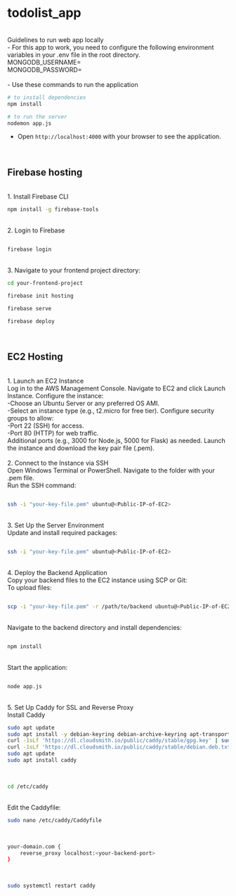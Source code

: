 # todolist_app
<br>
Guidelines to run web app locally
<br>
- For this app to work, you need to configure the following environment variables in your .env file in the root directory.<br>
MONGODB_USERNAME=<value> 
<br>
MONGODB_PASSWORD=<value>
<br><br>
- Use these commands to run the application

```bash
# to install dependencies 
npm install

# to run the server
nodemon app.js

```

- Open `http://localhost:4000` with your browser to see the application.

<br>
<h2>Firebase hosting</h2><br>
1. Install Firebase CLI <br>

```bash
npm install -g firebase-tools
```
<br>
2. Login to Firebase <br>

```bash

firebase login
```
<br>
3. Navigate to your frontend project directory: <br>

```bash
cd your-frontend-project

firebase init hosting

firebase serve

firebase deploy

```
<br>
<h2>EC2 Hosting</h2><br>
1. Launch an EC2 Instance <br>
Log in to the AWS Management Console.
Navigate to EC2 and click Launch Instance.
Configure the instance:
<br>
-Choose an Ubuntu Server or any preferred OS AMI.<br>
-Select an instance type (e.g., t2.micro for free tier).
Configure security groups to allow:
<br>
-Port 22 (SSH) for access.<br>
-Port 80 (HTTP) for web traffic.<br>
Additional ports (e.g., 3000 for Node.js, 5000 for Flask) as needed.
Launch the instance and download the key pair file (.pem).
<br><br>
2. Connect to the Instance via SSH <br>
Open Windows Terminal or PowerShell. 
Navigate to the folder with your .pem file.<br>
Run the SSH command:<br>

```bash

ssh -i "your-key-file.pem" ubuntu@<Public-IP-of-EC2>

```
<br>
3. Set Up the Server Environment <br>
Update and install required packages: <br>

```bash

ssh -i "your-key-file.pem" ubuntu@<Public-IP-of-EC2>

```
<br>
4. Deploy the Backend Application <br>
Copy your backend files to the EC2 instance using SCP or Git:<br>
To upload files: <br>

```bash

scp -i "your-key-file.pem" -r /path/to/backend ubuntu@<Public-IP-of-EC2>:/home/ubuntu/

```
<br>
Navigate to the backend directory and install dependencies:<br>

```bash

npm install

```
<br>
Start the application: <br>

```bash

node app.js

```
<br>
5. Set Up Caddy for SSL and Reverse Proxy <br>
Install Caddy <br>

```bash
sudo apt update
sudo apt install -y debian-keyring debian-archive-keyring apt-transport-https
curl -1sLf 'https://dl.cloudsmith.io/public/caddy/stable/gpg.key' | sudo gpg --dearmor -o /usr/share/keyrings/caddy-archive-keyring.gpg
curl -1sLf 'https://dl.cloudsmith.io/public/caddy/stable/debian.deb.txt' | sudo tee /etc/apt/sources.list.d/caddy-stable.list
sudo apt update
sudo apt install caddy
```
<br>

```bash
cd /etc/caddy
```
<br>
Edit the Caddyfile: <br>

```bash
sudo nano /etc/caddy/Caddyfile
```
<br>

```bash
your-domain.com {
    reverse_proxy localhost:<your-backend-port>
}
```
<br>

```bash
sudo systemctl restart caddy
```
